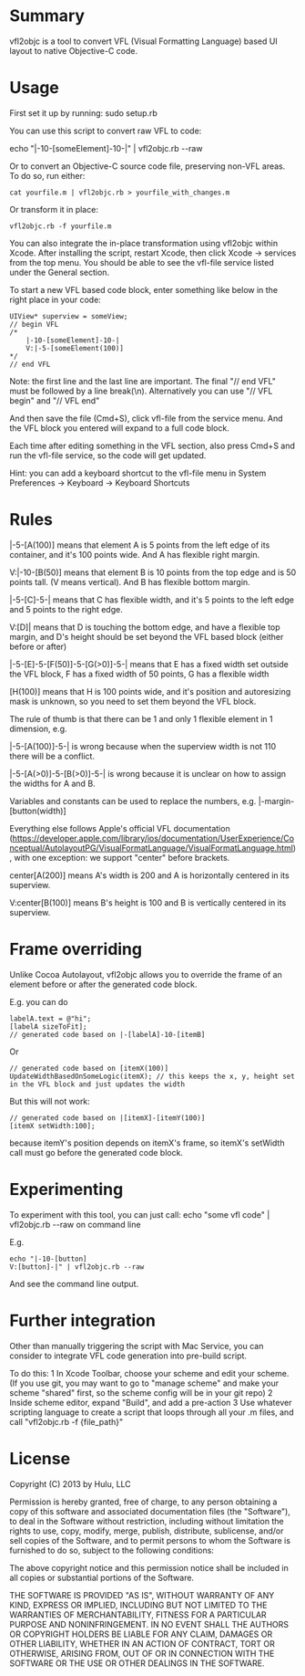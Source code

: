 Summary
=======

vfl2objc is a tool to convert VFL (Visual Formatting Language) based UI layout to native Objective-C code.


Usage
=====

First set it up by running:
    sudo setup.rb

You can use this script to convert raw VFL to code:

   echo "|-10-[someElement]-10-|" | vfl2objc.rb --raw

Or to convert an Objective-C source code file, preserving non-VFL areas. To do so, run either:

    cat yourfile.m | vfl2objc.rb > yourfile_with_changes.m

Or transform it in place:

    vfl2objc.rb -f yourfile.m

You can also integrate the in-place transformation using vfl2objc within Xcode. After installing the script, restart Xcode, then click Xcode -> services from the top menu. You should be able to see the vfl-file service listed under the General section.

To start a new VFL based code block, enter something like below in the right place in your code:

    UIView* superview = someView;
    // begin VFL
    /*
        |-10-[someElement]-10-|
        V:|-5-[someElement(100)]
    */
    // end VFL

Note: the first line and the last line are important. The final "// end VFL" must be followed by a line break(\n). Alternatively you can use "// VFL begin" and "// VFL end"

And then save the file (Cmd+S), click vfl-file from the service menu. And the VFL block you entered will expand to a full code block.

Each time after editing something in the VFL section, also press Cmd+S and run the vfl-file service, so the code will get updated.

Hint: you can add a keyboard shortcut to the vfl-file menu in System Preferences -> Keyboard -> Keyboard Shortcuts

Rules
=====

|-5-[A(100)] means that element A is 5 points from the left edge of its container, and it's 100 points wide. And A has flexible right margin.

V:|-10-[B(50)] means that element B is 10 points from the top edge and is 50 points tall. (V means vertical). And B has flexible bottom margin.

|-5-[C]-5-| means that C has flexible width, and it's 5 points to the left edge and 5 points to the right edge.

V:[D]| means that D is touching the bottom edge, and have a flexible top margin, and D's height should be set beyond the VFL based block (either before or after)

|-5-[E]-5-[F(50)]-5-[G(>0)]-5-| means that E has a fixed width set outside the VFL block, F has a fixed width of 50 points, G has a flexible width

[H(100)] means that H is 100 points wide, and it's position and autoresizing mask is unknown, so you need to set them beyond the VFL block.


The rule of thumb is that there can be 1 and only 1 flexible element in 1 dimension, e.g.

|-5-[A(100)]-5-| is wrong because when the superview width is not 110 there will be a conflict.

|-5-[A(>0)]-5-[B(>0)]-5-| is wrong because it is unclear on how to assign the widths for A and B.


Variables and constants can be used to replace the numbers, e.g. |-margin-[button(width)]

Everything else follows Apple's official VFL documentation (https://developer.apple.com/library/ios/documentation/UserExperience/Conceptual/AutolayoutPG/VisualFormatLanguage/VisualFormatLanguage.html), with one exception: we support "center" before brackets.

center[A(200)] means A's width is 200 and A is horizontally centered in its superview.

V:center[B(100)] means B's height is 100 and B is vertically centered in its superview.



Frame overriding
================

Unlike Cocoa Autolayout, vfl2objc allows you to override the frame of an element before or after the generated code block.

E.g. you can do

    labelA.text = @"hi";
    [labelA sizeToFit];
    // generated code based on |-[labelA]-10-[itemB] 

Or

    // generated code based on [itemX(100)]
    UpdateWidthBasedOnSomeLogic(itemX); // this keeps the x, y, height set in the VFL block and just updates the width

But this will not work:

    // generated code based on |[itemX]-[itemY(100)]
    [itemX setWidth:100];

because itemY's position depends on itemX's frame, so itemX's setWidth call must go before the generated code block.


Experimenting
=============

To experiment with this tool, you can just call: echo "some vfl code" | vfl2objc.rb --raw on command line

E.g.

    echo "|-10-[button]
    V:[button]-|" | vfl2objc.rb --raw

And see the command line output.


Further integration
===================

Other than manually triggering the script with Mac Service, you can consider to integrate VFL code generation into pre-build script.

To do this:
1 In Xcode Toolbar, choose your scheme and edit your scheme. (If you use git, you may want to go to "manage scheme" and make your scheme "shared" first, so the scheme config will be in your git repo)
2 Inside scheme editor, expand "Build", and add a pre-action
3 Use whatever scripting language to create a script that loops through all your .m files, and call "vfl2objc.rb -f {file_path}"

License
=======

Copyright (C) 2013 by Hulu, LLC

Permission is hereby granted, free of charge, to any person obtaining a copy of this software and associated documentation files (the "Software"), to deal in the Software without restriction, including without limitation the rights to use, copy, modify, merge, publish, distribute, sublicense, and/or sell copies of the Software, and to permit persons to whom the Software is furnished to do so, subject to the following conditions:

The above copyright notice and this permission notice shall be included in all copies or substantial portions of the Software.

THE SOFTWARE IS PROVIDED "AS IS", WITHOUT WARRANTY OF ANY KIND, EXPRESS OR IMPLIED, INCLUDING BUT NOT LIMITED TO THE WARRANTIES OF MERCHANTABILITY, FITNESS FOR A PARTICULAR PURPOSE AND NONINFRINGEMENT. IN NO EVENT SHALL THE AUTHORS OR COPYRIGHT HOLDERS BE LIABLE FOR ANY CLAIM, DAMAGES OR OTHER LIABILITY, WHETHER IN AN ACTION OF CONTRACT, TORT OR OTHERWISE, ARISING FROM, OUT OF OR IN CONNECTION WITH THE SOFTWARE OR THE USE OR OTHER DEALINGS IN THE SOFTWARE.
